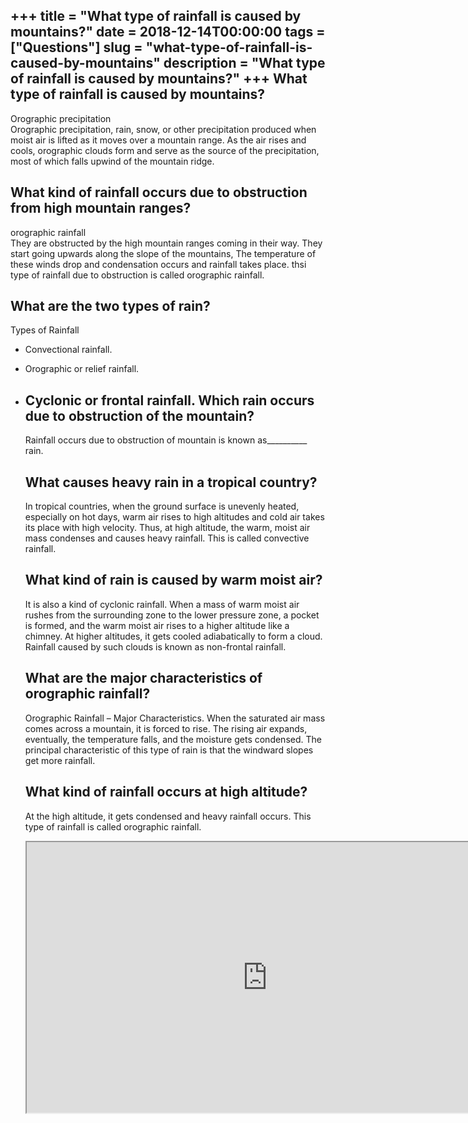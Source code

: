 +++
title = "What type of rainfall is caused by mountains?"
date = 2018-12-14T00:00:00
tags = ["Questions"]
slug = "what-type-of-rainfall-is-caused-by-mountains"
description = "What type of rainfall is caused by mountains?"
+++
What type of rainfall is caused by mountains?
---------------------------------------------

Orographic precipitation  
Orographic precipitation, rain, snow, or other precipitation produced when moist air is lifted as it moves over a mountain range. As the air rises and cools, orographic clouds form and serve as the source of the precipitation, most of which falls upwind of the mountain ridge.

What kind of rainfall occurs due to obstruction from high mountain ranges?
--------------------------------------------------------------------------

orographic rainfall  
They are obstructed by the high mountain ranges coming in their way. They start going upwards along the slope of the mountains, The temperature of these winds drop and condensation occurs and rainfall takes place. thsi type of rainfall due to obstruction is called orographic rainfall.

What are the two types of rain?
-------------------------------

Types of Rainfall

- Convectional rainfall.
- Orographic or relief rainfall.
- Cyclonic or frontal rainfall. Which rain occurs due to obstruction of the mountain?
    -----------------------------------------------------
    
    Rainfall occurs due to obstruction of mountain is known as\_\_\_\_\_\_\_\_\_\_ rain.
    
    What causes heavy rain in a tropical country?
    ---------------------------------------------
    
    In tropical countries, when the ground surface is unevenly heated, especially on hot days, warm air rises to high altitudes and cold air takes its place with high velocity. Thus, at high altitude, the warm, moist air mass condenses and causes heavy rainfall. This is called convective rainfall.
    
    What kind of rain is caused by warm moist air?
    ----------------------------------------------
    
    It is also a kind of cyclonic rainfall. When a mass of warm moist air rushes from the surrounding zone to the lower pressure zone, a pocket is formed, and the warm moist air rises to a higher altitude like a chimney. At higher altitudes, it gets cooled adiabatically to form a cloud. Rainfall caused by such clouds is known as non-frontal rainfall.
    
    What are the major characteristics of orographic rainfall?
    ----------------------------------------------------------
    
    Orographic Rainfall – Major Characteristics. When the saturated air mass comes across a mountain, it is forced to rise. The rising air expands, eventually, the temperature falls, and the moisture gets condensed. The principal characteristic of this type of rain is that the windward slopes get more rainfall.
    
    What kind of rainfall occurs at high altitude?
    ----------------------------------------------
    
    At the high altitude, it gets condensed and heavy rainfall occurs. This type of rainfall is called orographic rainfall.
    
    <iframe allow="accelerometer; autoplay; clipboard-write; encrypted-media; gyroscope; picture-in-picture" allowfullscreen="" class="__youtube_prefs__  epyt-is-override  no-lazyload" data-no-lazy="1" data-origheight="433" data-origwidth="770" data-skipgform_ajax_framebjll="" height="433" id="_ytid_63631" loading="lazy" src="https://www.youtube.com/embed/BWsVKqut1ks?enablejsapi=1&autoplay=0&cc_load_policy=0&cc_lang_pref=&iv_load_policy=1&loop=0&modestbranding=0&rel=1&fs=1&playsinline=0&autohide=2&theme=dark&color=red&controls=1&" title="YouTube player" width="770"></iframe>